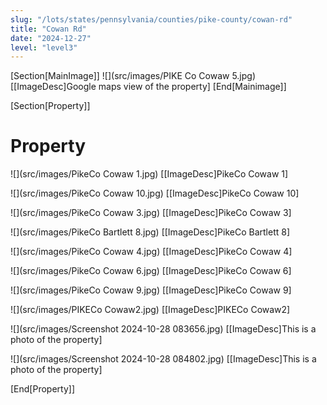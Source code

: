 ```yaml
---
slug: "/lots/states/pennsylvania/counties/pike-county/cowan-rd"
title: "Cowan Rd"
date: "2024-12-27"
level: "level3"
---
```


[Section[MainImage]]
![](src/images/PIKE Co Cowaw 5.jpg)
[[ImageDesc]Google maps view of the property]
[End[Mainimage]]

[Section[Property]]
# Property

![](src/images/PikeCo  Cowaw 1.jpg)
[[ImageDesc]PikeCo Cowaw 1]

![](src/images/PikeCo  Cowaw 10.jpg)
[[ImageDesc]PikeCo Cowaw 10]

![](src/images/PikeCo  Cowaw 3.jpg)
[[ImageDesc]PikeCo Cowaw 3]

![](src/images/PikeCo Bartlett  8.jpg)
[[ImageDesc]PikeCo Bartlett 8]

![](src/images/PikeCo Cowaw 4.jpg)
[[ImageDesc]PikeCo Cowaw 4]

![](src/images/PikeCo Cowaw 6.jpg)
[[ImageDesc]PikeCo Cowaw 6]

![](src/images/PikeCo Cowaw 9.jpg)
[[ImageDesc]PikeCo Cowaw 9]

![](src/images/PIKECo Cowaw2.jpg)
[[ImageDesc]PIKECo Cowaw2]

![](src/images/Screenshot 2024-10-28 083656.jpg)
[[ImageDesc]This is a photo of the property]

![](src/images/Screenshot 2024-10-28 084802.jpg)
[[ImageDesc]This is a photo of the property]

[End[Property]]

